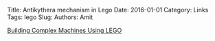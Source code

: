 Title: Antikythera mechanism in Lego
Date: 2016-01-01
Category: Links
Tags: lego
Slug: 
Authors: Amit

[Building Complex Machines Using LEGO][url]

[url]: http://acarol.woz.org/antikythera_mechanism.html
